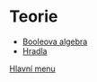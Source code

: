 # Teorie

- [Booleova algebra](teorie/booleova-algebra.md)
- [Hradla](teorie/hradla.md)

[Hlavní menu](/README.md)